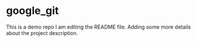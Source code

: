 # google_git
This is a demo repo
I am editing the README file. Adding some more details about the project description.
